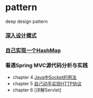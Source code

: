 # pattern
deep design pattern

### [深入设计模式](https://github.com/Zychaowill/pattern/tree/master/src/com/jangz/pattern)

### [自己实现一个HashMap](https://github.com/Zychaowill/pattern/tree/master/src/com/jangz/structure/map)

### 看透Spring MVC源代码分析与实践

- chapter 4 [Java中Socket的用法](https://github.com/Zychaowill/pattern/tree/master/src/com/jangz/deepinspringmvc/socket)
- chapter 5 [自己动手实现HTTP协议](https://github.com/Zychaowill/pattern/tree/master/src/com/jangz/deepinspringmvc/http)
- chapter 6 [详解Servlet]
